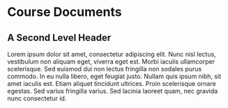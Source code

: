 Course Documents
====================

A Second Level Header
--------------------
Lorem ipsum dolor sit amet, consectetur adipiscing elit. Nunc nisl lectus, vestibulum non aliquam eget, viverra eget est. Morbi iaculis ullamcorper scelerisque. Sed euismod dui non lectus fringilla non sodales purus commodo. In eu nulla libero, eget feugiat justo. Nullam quis ipsum nibh, sit amet iaculis est. Etiam aliquet tincidunt ultrices. Proin scelerisque ornare egestas. Sed varius fringilla varius.  Sed lacinia laoreet quam, nec gravida nunc consectetur id.
